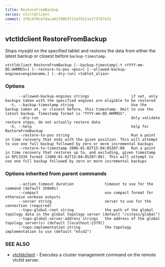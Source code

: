 ```yaml
---
title: RestoreFromBackup
series: vtctldclient
commit: 376c478ce7daca627d063f22af9121e173787e31
---
```

## vtctldclient RestoreFromBackup

Stops mysqld on the specified tablet and restores the data from either the latest backup or closest before `backup-timestamp`.

```
vtctldclient RestoreFromBackup [--backup-timestamp|-t <YYYY-mm-DD.HHMMSS>] [--restore-to-pos <pos>] [--allowed-backup-engines=enginename,] [--dry-run] <tablet_alias>
```

### Options

```
      --allowed-backup-engines strings                   if set, only backups taken with the specified engines are eligible to be restored
  -t, --backup-timestamp string                          Use the backup taken at, or closest before, this timestamp. Omit to use the latest backup. Timestamp format is "YYYY-mm-DD.HHMMSS".
      --dry-run                                          Only validate restore steps, do not actually restore data
  -h, --help                                             help for RestoreFromBackup
      --restore-to-pos string                            Run a point in time recovery that ends with the given position. This will attempt to use one full backup followed by zero or more incremental backups
      --restore-to-timestamp 2006-01-02T15:04:05Z07:00   Run a point in time recovery that restores up to, and excluding, given timestamp in RFC3339 format (2006-01-02T15:04:05Z07:00). This will attempt to use one full backup followed by zero or more incremental backups
```

### Options inherited from parent commands

```
      --action_timeout duration              timeout to use for the command (default 1h0m0s)
      --compact                              use compact format for otherwise verbose outputs
      --server string                        server to use for the connection (required)
      --topo-global-root string              the path of the global topology data in the global topology server (default "/vitess/global")
      --topo-global-server-address strings   the address of the global topology server(s) (default [localhost:2379])
      --topo-implementation string           the topology implementation to use (default "etcd2")
```

### SEE ALSO

* [vtctldclient](../)	 - Executes a cluster management command on the remote vtctld server.

